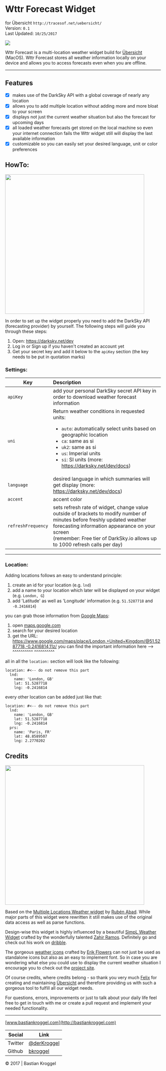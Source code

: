 # Wttr Forecast Widget
for Übersicht `http://tracesof.net/uebersicht/`  
Version: `0.1`  
Last Updated: `10/25/2017`

![](https://user-images.githubusercontent.com/11707221/32011802-1f636834-b9b6-11e7-928c-1e80f25d3b74.png)


Wttr Forecast is a multi-location weather widget build
for [Übersicht](http://tracesof.net/uebersicht/) (MacOS).
Wttr Forecast stores all weather information locally on your device
and allows you to access forecasts even when you are offline.

---

## Features
- [x] makes use of the DarkSky API with a global coverage of nearly any location
- [x] allows you to add multiple location without adding more and more bloat to your screen
- [x] displays not just the current weather situation but also the forecast for upcoming days
- [x] all loaded weather forecasts get stored on the local machine so even your internet connection fails the Wttr widget still will display the last available information
- [x] customizable so you can easily set your desired language, unit or color preferences

## HowTo:

<img src="https://user-images.githubusercontent.com/11707221/32011803-1f895530-b9b6-11e7-8154-f07e6379e314.png" width="450px"></img>

In order to set up the widget properly you need to add the DarkSky API (forecasting provider) by yourself.
The following steps will guide you through these steps:

1. Open: https://darksky.net/dev
2. Log in or Sign up if you haven't created an account yet
3. Get your secret key and add it below to the `apiKey` section
   (the key needs to be put in quotation marks)

### Settings:

| Key        | Description           |
| ------------- |:-------------|
| `apiKey`      | add your personal DarkSky secret API key in order to download weather forecast information |
| `uni`      | Return weather conditions in requested units: <ul><li>`auto`: automatically select units based on geographic location</li><li>`ca`: same as si</li><li>`uk2`: same as si</li><li>`us`: Imperial units</li><li>`si`: SI units (more: https://darksky.net/dev/docs)</li></ul>|
|`language`   | desired language in which summaries will get display (more: https://darksky.net/dev/docs)  |
|`accent`   | accent color  |
| `refreshFrequency`   | sets refresh rate of widget, change value outside of brackets to modify number of minutes before freshly updated weather forecasting information appearance on your screen</br>(remember: Free tier of DarkSky.io allows up to 1000 refresh calls per day) |

-----

### Location:
Adding locations follows an easy to understand principle:

1. create an id for your location (e.g. `lnd`)
2. add a name to your location which later will be displayed on your widget (e.g. `London, G`)
3. add 'Latitude' as well as 'Longitude' information (e.g. `51.5287718` and `-0.2416814`)

you can grab those information from [Google Maps](https://maps.google.com):
1. open [maps.google.com](https://maps.google.com)
2. search for your desired location
3. get the URL:
        https://www.google.com/maps/place/London,+United+Kingdom/@51.5287718,-0.2416814,11z/
                you can find the important information here -->   ^^^^^^^^^^ ^^^^^^^^^^


all in all the `location:` section will look like the following:

    location: #<-- do not remove this part
      lnd:
        name: 'London, GB'
        lat: 51.5287718
        lng: -0.2416814

every other location can be added just like that:

    location: #<-- do not remove this part
      lnd:
        name: 'London, GB'
        lat: 51.5287718
        lng: -0.2416814
      prs:
        name: 'Paris, FR'
        lat: 48.8589507
        lng: 2.2770202

## Credits

<img src="https://user-images.githubusercontent.com/11707221/32011804-1faa8e6c-b9b6-11e7-809c-601e09618329.png" width="450px"></img>

Based on the <a href="https://github.com/rabad/uebersicht-multiple-locations-weather">Multiple Locations Weather widget</a> by <a href="https://github.com/rabad">Rubén Abad</a>. While major parts of this widget were rewritten it still makes use of the original data access as well as parse functions.

Design-wise this widget is highly influenced by a beautiful <a href="https://dribbble.com/shots/1563616-SimpL-Weather-Widget-PSD">SimpL Weather Widget</a> crafted by the wonderfully talented <a href="https://twitter.com/zramos94">Zahir Ramos</a>. Definitely go and check out his work on <a href="https://dribbble.com/zramos">dribble</a>.

The gorgeous [weather icons](https://github.com/erikflowers/weather-icons/) crafted by [Erik Flowers](http://www.helloerik.com/) can not just be used as standalone icons but also as an easy to implement font. So in case you are wondering what else you could use to display the current weather situation I encourage you to check out the [project site](http://erikflowers.github.io/weather-icons/).

Of course credits, where credits belong - so thank you very much <a href="https://twitter.com/Felx">Felix</a> for creating and maintaining <a href="http://tracesof.net/uebersicht/">Übersicht</a> and therefore providing us with such a gorgeous tool to fulfill all our widget needs.

For questions, errors, improvements or just to talk about your daily life feel free to get in touch with me or create a pull request and implement your needed functionality.


---
[www.bastiankroggel.com](http://bastiankroggel.com)

Social  | Link
--- | ---
Twitter  |  [@derKroggel](https://twitter.com/derKroggel)
Github  |  [bkroggel](www.github.com/bkroggel)


© 2017 | Bastian Kroggel
